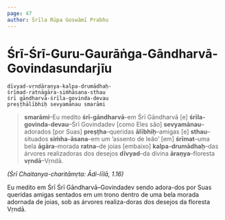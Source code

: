 ```yaml
---
page: 47
author: Śrīla Rūpa Goswāmī Prabhu
---
```


# Śrī-Śrī-Guru-Gaurāṅga-Gāndharvā-Govindasundarjīu

    dīvyad-vṛndāraṇya-kalpa-drumādhaḥ-
    śrīmad-ratnāgāra-siṁhāsana-sthau
    śrī gāndharvā-śrīla-govinda-devau
    preṣṭhālībhiḥ sevyamānau smarāmi

> **smarāmi**–Eu medito **śrī-gāndharvā**–em Śrī Gāndharvā [e] **śrīla-govinda-devau**–Śrī Govindadev [como Eles são] **sevyamānau**–adorados [por Suas] **preṣṭha**–queridas **ālībhiḥ**–amigas [e] **sthau**–situados **siṁha-āsana**–em um ’assento de leão’ [em] **śrīmat**–uma bela **āgāra**–morada **ratna**–de joias [embaixo] **kalpa-drumādhaḥ**–das árvores realizadoras dos desejos **dīvyad**–da divina **āraṇya**–floresta **vṛndā**–Vṛndā.

*(Śrī Chaitanya-charitāmṛta: Ādi-līlā, 1.16)*

Eu medito em Śrī Śrī Gāndharvā–Govindadev sendo adora-dos por Suas queridas amigas sentados em um trono dentro de uma bela morada adornada de joias, sob as árvores realiza-doras dos desejos da floresta Vṛndā.

